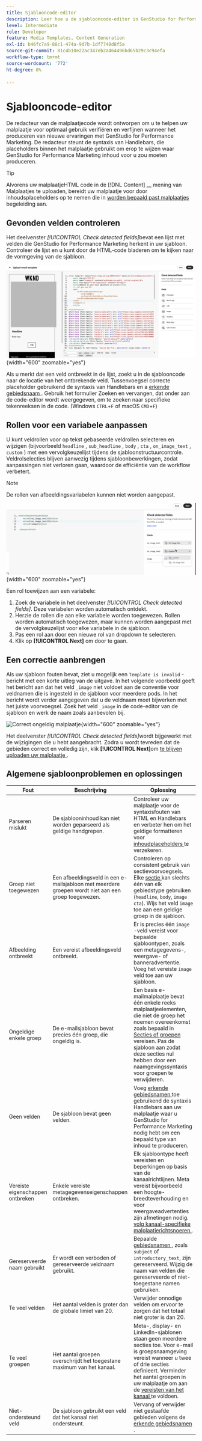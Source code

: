 ```yaml
---
title: Sjablooncode-editor
description: Leer hoe u de sjablooncode-editor in GenStudio for Performance Marketing kunt gebruiken.
level: Intermediate
role: Developer
feature: Media Templates, Content Generation
exl-id: b46fc7a9-88c1-474a-9d7b-1df7740d8f5a
source-git-commit: 81c4b10e22ac347eb2a464496bd65b29c3c94efa
workflow-type: tm+mt
source-wordcount: '772'
ht-degree: 0%

---
```


# Sjablooncode-editor

De redacteur van de malplaatjecode wordt ontworpen om u te helpen uw malplaatje voor optimaal gebruik verifiëren en verfijnen wanneer het produceren van nieuwe ervaringen met GenStudio for Performance Marketing. De redacteur steunt de syntaxis van Handlebars, die placeholders binnen het malplaatje gebruikt om erop te wijzen waar GenStudio for Performance Marketing inhoud voor u zou moeten produceren.

>[!TIP]
>
>Alvorens uw malplaatjeHTML code in de [!DNL Content] __ mening van Malplaatjes te uploaden, bereidt uw malplaatje voor door inhoudsplaceholders op te nemen die in [ worden bepaald past malplaatjes ](customize-template.md) begeleiding aan.

## Gevonden velden controleren

Het deelvenster _[!UICONTROL Check detected fields]_&#x200B;bevat een lijst met velden die GenStudio for Performance Marketing herkent in uw sjabloon. Controleer de lijst en u kunt door de HTML-code bladeren om te kijken naar de vormgeving van de sjabloon.

![ de redacteursmening van de Code ](/help/assets/template-detected-fields.png " Controle ontdekte gebieden "){width="600" zoomable="yes"}

Als u merkt dat een veld ontbreekt in de lijst, zoekt u in de sjablooncode naar de locatie van het ontbrekende veld. Tussenvoegsel correcte placeholder gebruikend de syntaxis van Handlebars en a [ erkende gebiedsnaam ](/help/user-guide/content/customize-template.md#recognized-field-names). Gebruik het formulier Zoeken en vervangen, dat onder aan de code-editor wordt weergegeven, om te zoeken naar specifieke tekenreeksen in de code. (Windows `CTRL`+`F` of macOS `CMD`+`F`)

## Rollen voor een variabele aanpassen

U kunt veldrollen voor op tekst gebaseerde veldrollen selecteren en wijzigen (bijvoorbeeld `headline` , `sub_headline` , `body` , `cta` , `on_image_text` , `custom` ) met een vervolgkeuzelijst tijdens de sjabloonstructuurcontrole. Veldrolselecties blijven aanwezig tijdens sjabloonbewerkingen, zodat aanpassingen niet verloren gaan, waardoor de efficiëntie van de workflow verbetert.

>[!NOTE]
>
>De rollen van afbeeldingsvariabelen kunnen niet worden aangepast.

![ Multi-rol de selectie van het gebiedsselectie ](/help/assets/multirole-dropdown-field.png " Multi-rol selectie "){width="600" zoomable="yes"}

Een rol toewijzen aan een variabele:

1. Zoek de variabele in het deelvenster _[!UICONTROL Check detected fields]_. Deze variabelen worden automatisch ontdekt.
2. Herzie de rollen die aan elke variabele worden toegewezen. Rollen worden automatisch toegewezen, maar kunnen worden aangepast met de vervolgkeuzelijst voor elke variabele in de sjabloon.
3. Pas een rol aan door een nieuwe rol van dropdown te selecteren.
4. Klik op **[!UICONTROL Next]** om door te gaan.

## Een correctie aanbrengen

Als uw sjabloon fouten bevat, ziet u mogelijk een `Template is invalid` -bericht met een korte uitleg van de uitgave. In het volgende voorbeeld geeft het bericht aan dat het veld `_image` niet voldoet aan de conventie voor veldnamen die is ingesteld in de sjabloon voor meerdere pods. In het bericht wordt verder aangegeven dat u de veldnaam moet bijwerken met het juiste voorvoegsel. Zoek het veld `_image` in de code-editor van de sjabloon en werk de naam zoals aanbevolen bij.

![ Correct ongeldig malplaatje ](/help/assets/animation/template-code-editor.gif){width="600" zoomable="yes"}

Het deelvenster _[!UICONTROL Check detected fields]_&#x200B;wordt bijgewerkt met de wijzigingen die u hebt aangebracht. Zodra u wordt tevreden dat de gebieden correct en volledig zijn, klik **[!UICONTROL Next]**&#x200B;om [ te blijven uploaden uw malplaatje ](/help/user-guide/content/use-templates.md#add-a-template).

## Algemene sjabloonproblemen en oplossingen

| **Fout** | **Beschrijving** | **Oplossing** |
|-----------------------------|---------------------------------------------------------------------------------|-----------------------------------------------------------------------------------------------|
| Parseren mislukt | De sjablooninhoud kan niet worden geparseerd als geldige handgrepen. | Controleer uw malplaatje voor de syntaxisfouten van HTML en Handlebars en verbeter hen om het geldige formatteren voor [ inhoudplaceholders ](/help/user-guide/content/customize-template.md#content-placeholders) te verzekeren. |
| Groep niet toegewezen | Een afbeeldingsveld in een e-mailsjabloon met meerdere groepen wordt niet aan een groep toegewezen. | Controleren op consistent gebruik van sectievoorvoegsels. Elke [ sectie ](/help/user-guide/content/customize-template.md#sections-or-groups) kan slechts één van elk gebiedstype gebruiken (`headline`, `body`, `image` `cta`). Wijs het veld `image` toe aan een geldige groep in de sjabloon. |
| Afbeelding ontbreekt | Een vereist afbeeldingsveld ontbreekt. | Er is precies één `image` -veld vereist voor bepaalde sjabloontypen, zoals een metagegevens-, weergave- of banneradvertentie. Voeg het vereiste `image` veld toe aan uw sjabloon. |
| Ongeldige enkele groep | De e-mailsjabloon bevat precies één groep, die ongeldig is. | Een basis e-mailmalplaatje bevat één enkele reeks malplaatjeelementen, die niet de groep het noemen overeenkomst zoals bepaald in [ Secties of groepen ](/help/user-guide/content/customize-template.md#sections-or-groups) vereisen. Pas de sjabloon aan zodat deze secties nul hebben door een naamgevingssyntaxis voor groepen te verwijderen. |
| Geen velden | De sjabloon bevat geen velden. | Voeg [ erkende gebiedsnamen ](/help/user-guide/content/customize-template.md#recognized-field-names) toe gebruikend de syntaxis Handlebars aan uw malplaatje waar u GenStudio for Performance Marketing nodig hebt om een bepaald type van inhoud te produceren. |
| Vereiste eigenschappen ontbreken | Enkele vereiste metagegevenseigenschappen ontbreken. | Elk sjabloontype heeft vereisten en beperkingen op basis van de kanaalrichtlijnen. Meta vereist bijvoorbeeld een hoogte-breedteverhouding en voor weergaveadvertenties zijn afmetingen nodig. [ volg kanaal-specifieke malplaatjerichtsnoeren ](/help/user-guide/content/best-practices-for-templates.md#follow-channel-specific-template-guidelines). |
| Gereserveerde naam gebruikt | Er wordt een verboden of gereserveerde veldnaam gebruikt. | Bepaalde [ gebiedsnamen ](/help/user-guide/content/customize-template.md#recognized-field-names), zoals `subject` of `introductory_text`, zijn gereserveerd. Wijzig de naam van velden die gereserveerde of niet-toegestane namen gebruiken. |
| Te veel velden | Het aantal velden is groter dan de globale limiet van 20. | Verwijder onnodige velden om ervoor te zorgen dat het totaal niet groter is dan 20. |
| Te veel groepen | Het aantal groepen overschrijdt het toegestane maximum van het kanaal. | Meta-, display- en LinkedIn-sjablonen staan geen meerdere secties toe. Voor e-mail is groepsnaamgeving vereist wanneer u twee of drie secties definieert. Verminder het aantal groepen in uw malplaatje om aan de [ vereisten van het kanaal ](/help/user-guide/content/best-practices-for-templates.md#follow-channel-specific-template-guidelines) te voldoen. |
| Niet-ondersteund veld | De sjabloon gebruikt een veld dat het kanaal niet ondersteunt. | Vervang of verwijder niet gestaafde gebieden volgens de [ erkende gebiedsnamen ](/help/user-guide/content/customize-template.md#recognized-field-names). |
